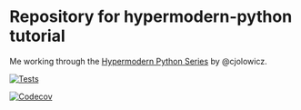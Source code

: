 # Repository for hypermodern-python tutorial

Me working through the [Hypermodern Python Series](https://cjolowicz.github.io/posts/hypermodern-python-01-setup/) by @cjolowicz.


[![Tests](https://github.com/mjt91/hypermodern-bersten/workflows/Tests/badge.svg)](https://github.com/mjt91/hypermodern-bersten/actions?workflow=Tests)


[![Codecov](https://codecov.io/gh/mjt91/hypermodern-bersten/branch/main/graph/badge.svg)](https://codecov.io/gh/mjt91/hypermodern-bersten)
